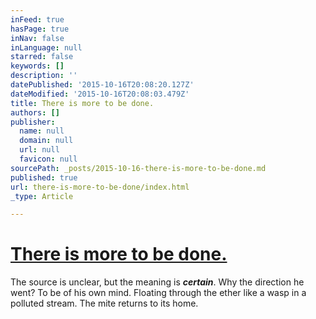 ```yaml
---
inFeed: true
hasPage: true
inNav: false
inLanguage: null
starred: false
keywords: []
description: ''
datePublished: '2015-10-16T20:08:20.127Z'
dateModified: '2015-10-16T20:08:03.479Z'
title: There is more to be done.
authors: []
publisher:
  name: null
  domain: null
  url: null
  favicon: null
sourcePath: _posts/2015-10-16-there-is-more-to-be-done.md
published: true
url: there-is-more-to-be-done/index.html
_type: Article

---
```

# [There is more to be done.][0]

The source is unclear, but the meaning is **_certain_**. Why the direction he went? To be of his own mind. Floating through the ether like a wasp in a polluted stream. The mite returns to its home.

[0]: www.theregime.com